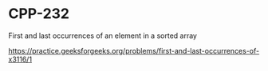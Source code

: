 # CPP-232
First and last occurrences of an element in a sorted array









https://practice.geeksforgeeks.org/problems/first-and-last-occurrences-of-x3116/1
